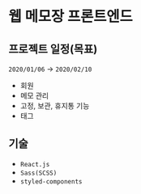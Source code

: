# **웹 메모장 프론트엔드**

## **프로젝트 일정(목표)**

`2020/01/06` → `2020/02/10`

- 회원
- 메모 관리
- 고정, 보관, 휴지통 기능
- 태그

## 기술

- `React.js`
- `Sass(SCSS)`
- `styled-components`
